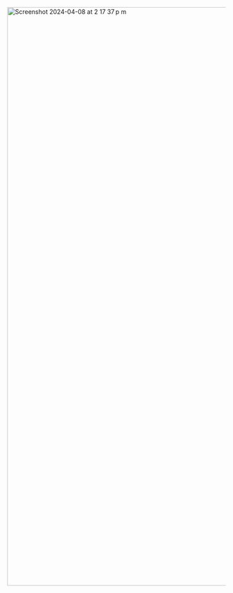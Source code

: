 <img width="1333" alt="Screenshot 2024-04-08 at 2 17 37 p m" src="https://github.com/montsegv-2/grid-vs-flexbox/assets/116055107/97d13e96-5add-408d-83f8-46667eef6941">
